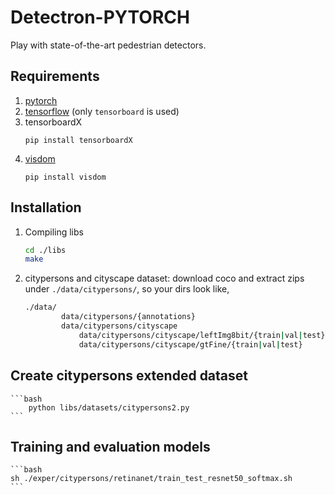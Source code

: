 # Detectron-PYTORCH
Play with state-of-the-art pedestrian detectors.

## Requirements
1. [pytorch](http://pytorch.org/)
2. [tensorflow](https://www.tensorflow.org/install/install_linux#InstallingAnaconda) (only `tensorboard` is used)
3. tensorboardX
    ```
    pip install tensorboardX
    ```
4. [visdom](https://github.com/facebookresearch/visdom/)
    ```
    pip install visdom
    ```
## Installation
1. Compiling libs
    ```bash
    cd ./libs
    make
    ```
2. citypersons and cityscape dataset: download coco and extract zips under `./data/citypersons/`, so your dirs look like,
    ```bash
    ./data/
            data/citypersons/{annotations}
            data/citypersons/cityscape
                data/citypersons/cityscape/leftImg8bit/{train|val|test}
                data/citypersons/cityscape/gtFine/{train|val|test}
    ```


## Create citypersons extended dataset
    ```bash
        python libs/datasets/citypersons2.py
    ```
## Training and evaluation models
    ```bash
    sh ./exper/citypersons/retinanet/train_test_resnet50_softmax.sh
    ```